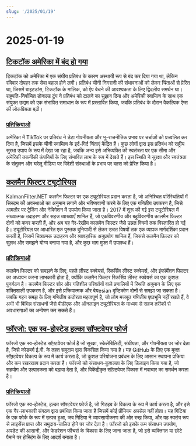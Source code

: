 ```yaml
---
slug: '/2025/01/19'
---
```


# 2025-01-19

## [टिकटॉक अमेरिका में बंद हो गया](https://techcrunch.com/2025/01/18/tiktok-goes-dark-in-the-u-s/)

टिकटॉक को अमेरिका में एक संघीय प्रतिबंध के कारण अस्थायी रूप से बंद कर दिया गया था, लेकिन रविवार दोपहर तक सेवा बहाल होने लगी। प्रतिबंध चीनी निगरानी की संभावनाओं को लेकर चिंताओं से प्रेरित था, जिसमें बाइटडांस, टिकटॉक के मालिक, को ऐप बेचने की आवश्यकता के लिए द्विदलीय समर्थन था। राष्ट्रपति-निर्वाचित डोनाल्ड ट्रंप ने प्रतिबंध को टालने का सुझाव दिया और अमेरिकी स्वामित्व के साथ एक संयुक्त उद्यम को एक संभावित समाधान के रूप में प्रस्तावित किया, जबकि प्रतिबंध के दौरान वैकल्पिक ऐप्स की लोकप्रियता बढ़ी।

### [प्रतिक्रियाओं](https://news.ycombinator.com/item?id=42753396)

अमेरिका में TikTok पर प्रतिबंध ने डेटा गोपनीयता और भू-राजनीतिक प्रभाव पर चर्चाओं को प्रज्वलित कर दिया है, जिसमें इसके चीनी स्वामित्व के इर्द-गिर्द चिंताएं केंद्रित हैं। कुछ लोगों द्वारा इस प्रतिबंध को राष्ट्रीय सुरक्षा उपाय के रूप में देखा जा रहा है, जबकि अन्य इसे अभिव्यक्ति की स्वतंत्रता पर एक सीमा और अमेरिकी तकनीकी कंपनियों के लिए संभावित लाभ के रूप में देखते हैं। इस स्थिति ने सुरक्षा और स्वतंत्रता के संतुलन और घरेलू मीडिया पर विदेशी संस्थाओं के प्रभाव पर बहस को प्रेरित किया है।

## [कलमैन फिल्टर ट्यूटोरियल](https://www.kalmanfilter.net/default.aspx)

KalmanFilter.NET कलमैन फिल्टर पर एक ट्यूटोरियल प्रदान करता है, जो अनिश्चित परिस्थितियों में सिस्टम की अवस्थाओं का अनुमान लगाने और भविष्यवाणी करने के लिए एक गणितीय उपकरण है, जिसे आमतौर पर ट्रैकिंग और नेविगेशन में उपयोग किया जाता है। 2017 में शुरू की गई इस ट्यूटोरियल में संख्यात्मक उदाहरण और सहज व्याख्याएँ शामिल हैं, जो एकविवरणीय और बहुविवरणीय कालमैन फिल्टर दोनों को कवर करती हैं, और अब यह गैर-रेखीय कालमैन फिल्टर जैसे उन्नत विषयों तक विस्तारित हो गई है। ट्यूटोरियल पर आधारित एक पुस्तक बुनियादी से लेकर उन्नत विषयों तक एक व्यापक मार्गदर्शिका प्रदान करती है, जिसमें चित्रात्मक उदाहरण और व्यावहारिक अनुप्रयोग शामिल हैं, जिससे कलमैन फ़िल्टर को सुलभ और समझने योग्य बनाया गया है, और कुछ भाग मुफ्त में उपलब्ध हैं।

### [प्रतिक्रियाओं](https://news.ycombinator.com/item?id=42751690)

कलमैन फिल्टर को समझने के लिए, पहले लीस्ट स्क्वेयर्स, रिकर्सिव लीस्ट स्क्वेयर्स, और इंफॉर्मेशन फिल्टर का अध्ययन करना लाभकारी होता है, क्योंकि कलमैन फिल्टर रिकर्सिव लीस्ट स्क्वेयर्स का एक कुशल पुनर्गठन है। कलमैन फिल्टर शोर और गतिशील परिवर्तनों वाले प्रणालियों में स्थिति अनुमान के लिए एक शक्तिशाली उपकरण है, और इसे प्रक्रियात्मक और बेयesian दृष्टिकोण दोनों से समझा जा सकता है। जबकि गहन समझ के लिए गणितीय कठोरता महत्वपूर्ण है, जो लोग मजबूत गणितीय पृष्ठभूमि नहीं रखते हैं, वे अभी भी विभिन्न संसाधनों जैसे पीडीएफ और ऑनलाइन ट्यूटोरियल के माध्यम से सहज तरीकों से अवधारणाओं का अन्वेषण कर सकते हैं।

## [फॉरजो: एक स्व-होस्टेड हल्का सॉफ्टवेयर फोर्ज](https://forgejo.org/)

फॉरजो एक स्व-होस्टेड सॉफ़्टवेयर फोर्ज है जो सुरक्षा, स्केलेबिलिटी, संघीयता, और गोपनीयता पर जोर देता है, जिसे कोडबर्ग ई.वी. के तहत समुदाय द्वारा विकसित किया गया है। यह GitHub के लिए एक मुक्त सॉफ़्टवेयर विकल्प के रूप में कार्य करता है, जो कुशल परियोजना प्रबंधन के लिए आसान स्थापना प्रक्रिया और कम रखरखाव प्रदान करता है। फॉरजो को संसाधन-कुशलता के लिए डिज़ाइन किया गया है, जो सहयोग और उत्पादकता को बढ़ावा देता है, और विकेंद्रीकृत सॉफ़्टवेयर विकास में नवाचार का समर्थन करता है।

### [प्रतिक्रियाओं](https://news.ycombinator.com/item?id=42753523)

फॉरजो एक स्व-होस्टेड, हल्का सॉफ्टवेयर फोर्ज है, जो गिटहब के विकल्प के रूप में कार्य करता है, और इसे एक गैर-लाभकारी संगठन द्वारा प्रबंधित किया जाता है जिसमें कोई प्रीमियम अपसेल नहीं होता। यह गिटिया के एक फोर्क के रूप में उत्पन्न हुआ, जब गिटिया ने व्यावसायीकरण की ओर रुख किया, और यह स्वतंत्र रूप से लाइसेंस प्राप्त और समुदाय-चालित होने पर जोर देता है। फॉरजो को इसके कम संसाधन उपयोग, अपडेट की आसानी, और फेडरेशन फीचर्स के विकास के लिए जाना जाता है, जो इसे व्यक्तिगत या छोटे पैमाने पर होस्टिंग के लिए आदर्श बनाता है।

<head>
  <meta property="og:title" content="टिकटॉक अमेरिका में बंद हो गया" />
  <meta property="og:type" content="website" />
  <meta property="og:image" content="https://og.cho.sh/api/og/?title=%E0%A4%9F%E0%A4%BF%E0%A4%95%E0%A4%9F%E0%A5%89%E0%A4%95%20%E0%A4%85%E0%A4%AE%E0%A5%87%E0%A4%B0%E0%A4%BF%E0%A4%95%E0%A4%BE%20%E0%A4%AE%E0%A5%87%E0%A4%82%20%E0%A4%AC%E0%A4%82%E0%A4%A6%20%E0%A4%B9%E0%A5%8B%20%E0%A4%97%E0%A4%AF%E0%A4%BE&subheading=%E0%A4%B0%E0%A4%B5%E0%A4%BF%E0%A4%B5%E0%A4%BE%E0%A4%B0%2C%2019%20%E0%A4%9C%E0%A4%A8%E0%A4%B5%E0%A4%B0%E0%A5%80%202025%3A%20%E0%A4%B9%E0%A5%88%E0%A4%95%E0%A4%B0%20%E0%A4%B8%E0%A4%AE%E0%A4%BE%E0%A4%9A%E0%A4%BE%E0%A4%B0%20%E0%A4%B8%E0%A4%BE%E0%A4%B0%E0%A4%BE%E0%A4%82%E0%A4%B6" />
</head>
